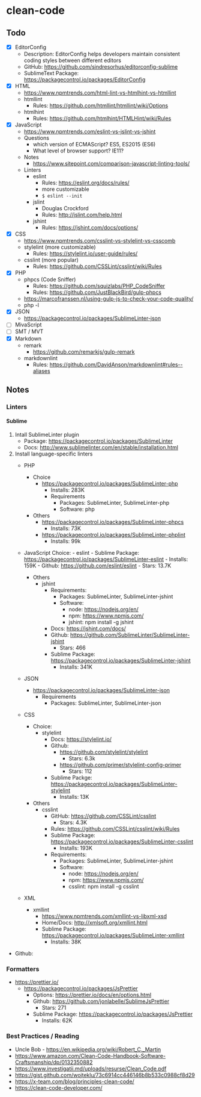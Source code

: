 # clean-code

## Todo

- [x] EditorConfig
	- Description: EditorConfig helps developers maintain consistent coding styles between different editors
	- GitHub: https://github.com/sindresorhus/editorconfig-sublime
	- SublimeText Package: https://packagecontrol.io/packages/EditorConfig
- [x] HTML
	- https://www.npmtrends.com/html-lint-vs-htmlhint-vs-htmllint
	- htmllint
		- Rules: https://github.com/htmllint/htmllint/wiki/Options
	- htmlhint
		- Rules: https://github.com/htmlhint/HTMLHint/wiki/Rules
- [x] JavaScript
	- https://www.npmtrends.com/eslint-vs-jslint-vs-jshint
	- Questions
		- which version of ECMAScript? ES5, ES2015 (ES6)
		- What level of browser support? IE11?
	- Notes
		- https://www.sitepoint.com/comparison-javascript-linting-tools/
	- Linters
		- eslint
			- Rules: https://eslint.org/docs/rules/
			- more customizable
			- `$ eslint --init`
		- jslint
			 - Douglas Crockford
			 - Rules: http://jslint.com/help.html
		- jshint
			- Rules: https://jshint.com/docs/options/
- [x] CSS
	- https://www.npmtrends.com/csslint-vs-stylelint-vs-csscomb
	- stylelint (more customizable)
		- Rules: https://stylelint.io/user-guide/rules/
	- csslint (more popular)
		- Rules: https://github.com/CSSLint/csslint/wiki/Rules
- [X] PHP
	- phpcs (Code Sniffer)
		- Rules: https://github.com/squizlabs/PHP_CodeSniffer
		- Rules: https://github.com/JustBlackBird/gulp-phpcs
	- https://marcofranssen.nl/using-gulp-js-to-check-your-code-quality/
	- php -l
- [x] JSON
	- https://packagecontrol.io/packages/SublimeLinter-json
- [ ] MivaScript
- [ ] SMT / MVT
- [x] Markdown
	- remark
		- https://github.com/remarkjs/gulp-remark
	- markdownlint
		- Rules: https://github.com/DavidAnson/markdownlint#rules--aliases


## Notes

### Linters

#### Sublime

1. Intall SublimeLinter plugin
	- Package: https://packagecontrol.io/packages/SublimeLinter
	- Docs: http://www.sublimelinter.com/en/stable/installation.html
1. Install language-specific linters
	- PHP
		- Choice
			- https://packagecontrol.io/packages/SublimeLinter-php
				- Installs: 283K
				- Requirements
					- Packages: SublimeLinter, SublimeLinter-php
					- Software: php
		- Others
			- https://packagecontrol.io/packages/SublimeLinter-phpcs
				- Installs: 73K
			- https://packagecontrol.io/packages/SublimeLinter-phplint
				- Installs: 99k
	- JavaScript
		Choice:
			- eslint
				- Sublime Package: https://packagecontrol.io/packages/SublimeLinter-eslint
					- Installs: 159K
				- Github: https://github.com/eslint/eslint
					- Stars: 13.7K
		- Others
			- jshint
				- Requirements:
					- Packages: SublimeLinter, SublimeLinter-jshint
					- Software:
						- node: https://nodejs.org/en/
						- npm: https://www.npmjs.com/
						- jshint: npm install -g jshint
				- Docs: https://jshint.com/docs/
				- Github: https://github.com/SublimeLinter/SublimeLinter-jshint
					- Stars: 466
				- Sublime Package: https://packagecontrol.io/packages/SublimeLinter-jshint
					- Installs: 341K

	- JSON
		- https://packagecontrol.io/packages/SublimeLinter-json
			- Requirements
				- Packages: SublimeLinter, SublimeLinter-json
	- CSS
		- Choice:
			- stylelint
				- Docs: https://stylelint.io/
				- Github:
					- https://github.com/stylelint/stylelint
						- Stars: 6.3k
					- https://github.com/primer/stylelint-config-primer
						- Stars: 112
				- Sublime Packge: https://packagecontrol.io/packages/SublimeLinter-stylelint
					- Installs: 13K
		- Others
			- csslint
				- GitHub: https://github.com/CSSLint/csslint
					- Stars: 4.3K
				- Rules: https://github.com/CSSLint/csslint/wiki/Rules
				- Sublime Package: https://packagecontrol.io/packages/SublimeLinter-csslint
					- Installs: 193K
				- Requirements:
					- Packages: SublimeLinter, SublimeLinter-jshint
					- Software:
						- node: https://nodejs.org/en/
						- npm: https://www.npmjs.com/
						- csslint: npm install -g csslint
	- XML
		- xmllint
			- https://www.npmtrends.com/xmllint-vs-libxml-xsd
			- Home/Docs: http://xmlsoft.org/xmllint.html
			- Sublime Package: https://packagecontrol.io/packages/SublimeLinter-xmllint
				- Installs: 38K

- Github:

### Formatters

- https://prettier.io/
	- https://packagecontrol.io/packages/JsPrettier
		- Options: https://prettier.io/docs/en/options.html
		- Github: https://github.com/jonlabelle/SublimeJsPrettier
			- Stars: 271
		- Sublime Package: https://packagecontrol.io/packages/JsPrettier
			- Installs: 62K

### Best Practices / Reading

- Uncle Bob - https://en.wikipedia.org/wiki/Robert_C._Martin
- https://www.amazon.com/Clean-Code-Handbook-Software-Craftsmanship/dp/0132350882
- https://www.investigatii.md/uploads/resurse/Clean_Code.pdf
- https://gist.github.com/wojteklu/73c6914cc446146b8b533c0988cf8d29
- https://x-team.com/blog/principles-clean-code/
- https://clean-code-developer.com/